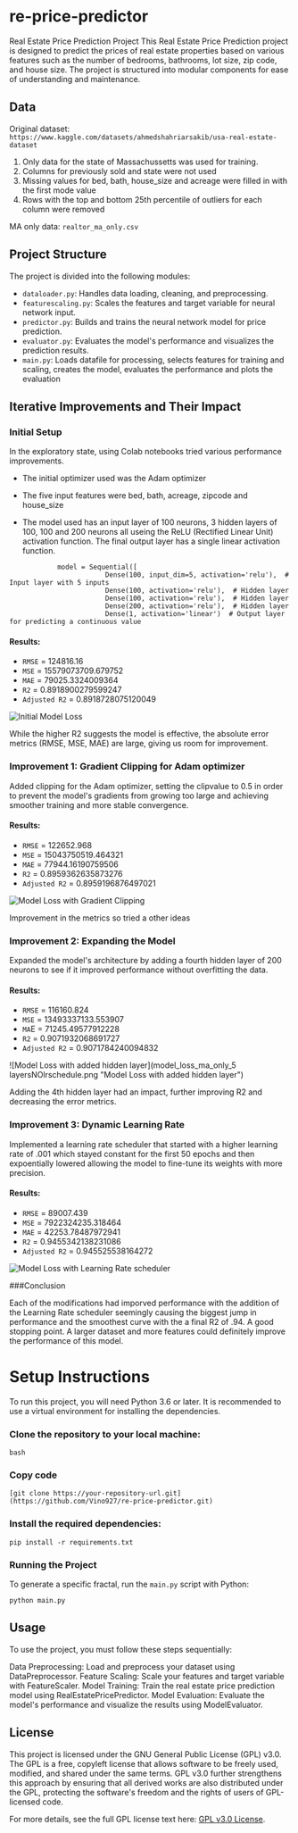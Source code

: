 # re-price-predictor

Real Estate Price Prediction Project
This Real Estate Price Prediction project is designed to predict the prices of real estate properties based on various features such as the number of bedrooms, bathrooms, lot size, zip code, and house size. The project is structured into modular components for ease of understanding and maintenance.

## Data
Original dataset: `https://www.kaggle.com/datasets/ahmedshahriarsakib/usa-real-estate-dataset`

1. Only data for the state of Massachussetts was used for training.
2. Columns for previously sold and state were not used
3. Missing values for bed, bath, house_size and acreage were filled in with the first mode value
4. Rows with the top and bottom 25th percentile of outliers for each column were removed

MA only data: `realtor_ma_only.csv`

## Project Structure
The project is divided into the following modules:

- `dataloader.py`: Handles data loading, cleaning, and preprocessing.
- `featurescaling.py`: Scales the features and target variable for neural network input.
- `predictor.py`: Builds and trains the neural network model for price prediction.
- `evaluator.py`: Evaluates the model's performance and visualizes the prediction results.
- `main.py`: Loads datafile for processing, selects features for training and scaling, creates the model,  evaluates the performance and plots the evaluation

## Iterative Improvements and Their Impact
### Initial Setup
In the exploratory state, using Colab notebooks tried various performance improvements. 

- The initial optimizer used was the Adam optimizer
- The five input features were bed, bath, acreage, zipcode and house_size

- The model used has an input layer of  100 neurons, 3 hidden layers of 100, 100 and 200 neurons all useing the ReLU (Rectified Linear Unit) activation function. The final output layer has a single linear activation function.
```
            model = Sequential([
                        Dense(100, input_dim=5, activation='relu'),  # Input layer with 5 inputs
                        Dense(100, activation='relu'),  # Hidden layer
                        Dense(100, activation='relu'),  # Hidden layer
                        Dense(200, activation='relu'),  # Hidden layer
                        Dense(1, activation='linear')  # Output layer for predicting a continuous value
```
#### Results:
- `RMSE` = 124816.16 
- `MSE` = 15579073709.679752 
- `MAE` = 79025.3324009364 
- `R2` = 0.8918900279599247 
- `Adjusted R2` = 0.8918728075120049

![Initial Model Loss](model_loss_Adamno_clip_4layers_nonLearningrateschedular.png "Initial Model Loss")

While the higher R2 suggests the model is effective,  the absolute error metrics (RMSE, MSE, MAE) are large, giving us room for improvement. 
            
### Improvement 1: Gradient Clipping for Adam optimizer
Added clipping for the Adam optimizer, setting the clipvalue to 0.5 in order to prevent the model's gradients from growing too large and achieving smoother training and more stable convergence.

#### Results:
- `RMSE` = 122652.968 
- `MSE` = 15043750519.464321 
- `MAE` = 77944.16190759506 
- `R2` = 0.8959362635873276 
- `Adjusted R2` = 0.8959196876497021

![Model Loss with Gradient Clipping](model_loss_ma_only_4layers_NOlrschedule.png "Model Loss with Gradient Clipping")

Improvement in the metrics so tried a other ideas

### Improvement 2: Expanding the Model
Expanded the model's architecture by adding a fourth hidden layer of 200 neurons to see if it improved performance without overfitting the data. 

#### Results:
- `RMSE` = 116160.824 
- `MSE` = 13493337133.553907 
- `MA`E = 71245.49577912228 
- `R2` = 0.9071932068691727 
- `Adjusted R2` = 0.9071784240094832

![Model Loss with added hidden layer](model_loss_ma_only_5 layersNOlrschedule.png "Model Loss with added hidden layer")

Adding the 4th hidden layer had an impact, further improving R2 and decreasing the error metrics.


### Improvement 3: Dynamic Learning Rate
Implemented a learning rate scheduler that started with a higher learning rate of .001 which stayed constant for the first 50 epochs and then expoentially lowered allowing the model to fine-tune its weights with more precision. 

#### Results:
- `RMSE` = 89007.439 
- `MSE` = 7922324235.318464 
- `MAE` = 42253.78487972941 
- `R2` = 0.9455342138231086 
- `Adjusted R2` = 0.945525538164272

![Model Loss with Learning Rate scheduler](model_loss_ma_only_5layerslrschedule.png "Model Loss with Learning Rate scheduler")

###Conclusion

Each of the modifications had imporved performance with the addition of the Learning Rate scheduler seemingly causing the biggest jump in performance and the smoothest curve with the a final R2 of .94. A good stopping point. A larger dataset and more features could definitely improve the performance of this model.


# Setup Instructions
To run this project, you will need Python 3.6 or later. It is recommended to use a virtual environment for installing the dependencies.

### Clone the repository to your local machine:
```
bash
```
### Copy code
```
[git clone https://your-repository-url.git](https://github.com/Vino927/re-price-predictor.git)
```

### Install the required dependencies:
```
pip install -r requirements.txt
```

### Running the Project
To generate a specific fractal, run the `main.py` script with Python:
```
python main.py
```

## Usage
To use the project, you must follow these steps sequentially:

Data Preprocessing: Load and preprocess your dataset using DataPreprocessor.
Feature Scaling: Scale your features and target variable with FeatureScaler.
Model Training: Train the real estate price prediction model using RealEstatePricePredictor.
Model Evaluation: Evaluate the model's performance and visualize the results using ModelEvaluator.


## License
This project is licensed under the GNU General Public License (GPL) v3.0. The GPL is a free, copyleft license that allows software to be freely used, modified, and shared under the same terms. GPL v3.0 further strengthens this approach by ensuring that all derived works are also distributed under the GPL, protecting the software's freedom and the rights of users of GPL-licensed code.

For more details, see the full GPL license text here: [GPL v3.0 License](https://www.gnu.org/licenses/gpl-3.0.html).

